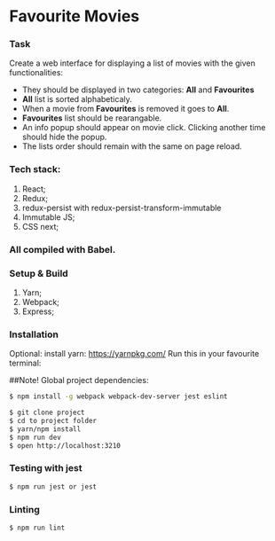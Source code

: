 # Favourite Movies

### Task

Create a web interface for displaying a list of movies with the given functionalities:
  - They should be displayed in two categories: **All** and **Favourites**
  - **All** list is sorted alphabeticaly.
  - When a movie from **Favourites** is removed it goes to **All**.
  - **Favourites** list should be rearangable.
  - An info popup should appear on movie click. Clicking another time should hide the popup.
  - The lists order should remain with the same on page reload.

### Tech stack:
1. React;
2. Redux;
3. redux-persist with redux-persist-transform-immutable
4. Immutable JS;
5. CSS next;
### All compiled with Babel.

### Setup & Build
1. Yarn;
2. Webpack;
3. Express;

### Installation
Optional: install yarn: https://yarnpkg.com/
Run this in your favourite terminal:

##Note! Global project dependencies:
```sh
$ npm install -g webpack webpack-dev-server jest eslint
```

```sh
$ git clone project
$ cd to project folder
$ yarn/npm install
$ npm run dev
$ open http://localhost:3210
```

### Testing with jest
```sh
$ npm run jest or jest
```

### Linting
```sh
$ npm run lint
```
